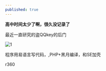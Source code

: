 ```yaml
---
published: true
---
```


**高中时间太少了啊，很久没记录了**

最近一直研究的盗QQkey的后门

![1](http://imgsrc.baidu.com/forum/pic/item/269759ee3d6d55fbcfa7ef7660224f4a20a4dd79.jpg)

程序用易语言写代码，,PHP+黑月编译，和SE加壳

r360
